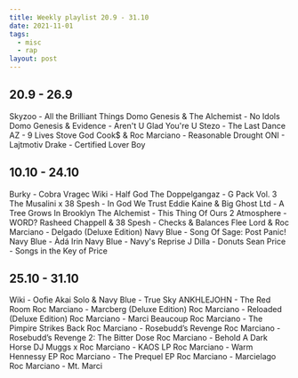```yaml
---
title: Weekly playlist 20.9 - 31.10
date: 2021-11-01
tags:
  - misc
  - rap
layout: post
---
```


## 20.9 - 26.9

Skyzoo - All the Brilliant Things
Domo Genesis & The Alchemist - No Idols
Domo Genesis & Evidence - Aren't U Glad You're U
Stezo - The Last Dance
AZ - 9 Lives
Stove God Cook$ & Roc Marciano - Reasonable Drought
ONI - Lajtmotiv
Drake - Certified Lover Boy

## 10.10 - 24.10

Burky - Cobra Vragec
Wiki - Half God
The Doppelgangaz - G Pack Vol. 3
The Musalini x 38 Spesh - In God We Trust
Eddie Kaine & Big Ghost Ltd - A Tree Grows In Brooklyn
The Alchemist - This Thing Of Ours 2
Atmosphere - WORD?
Rasheed Chappell & 38 Spesh - Checks & Balances
Flee Lord & Roc Marciano - Delgado (Deluxe Edition)
Navy Blue - Song Of Sage: Post Panic!
Navy Blue - Àdá Irin
Navy Blue - Navy's Reprise
J Dilla - Donuts
Sean Price - Songs in the Key of Price

## 25.10 - 31.10

Wiki - Oofie
Akai Solo & Navy Blue - True Sky
ANKHLEJOHN - The Red Room
Roc Marciano - Marcberg (Deluxe Edition)
Roc Marciano - Reloaded (Deluxe Edition)
Roc Marciano - Marci Beaucoup
Roc Marciano - The Pimpire Strikes Back
Roc Marciano - Rosebudd’s Revenge
Roc Marciano - Rosebudd’s Revenge 2: The Bitter Dose
Roc Marciano - Behold A Dark Horse
DJ Muggs x Roc Marciano - KAOS LP
Roc Marciano - Warm Hennessy EP
Roc Marciano - The Prequel EP
Roc Marciano - Marcielago
Roc Marciano - Mt. Marci
